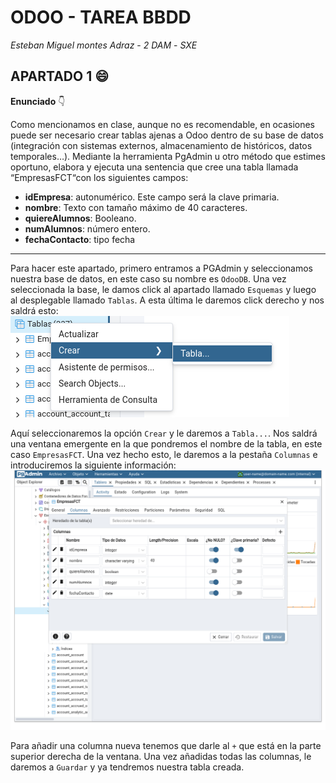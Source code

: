 # ODOO - TAREA BBDD
*Esteban Miguel montes Adraz* - *2 DAM* - *SXE*

## APARTADO 1 :smile:
**Enunciado**  :point_down:

Como mencionamos en clase, aunque no es recomendable, en ocasiones puede ser
necesario crear tablas ajenas a Odoo dentro de su base de datos (integración con
sistemas externos, almacenamiento de históricos, datos temporales…). Mediante la
herramienta PgAdmin u otro método que estimes oportuno, elabora y ejecuta una
sentencia que cree una tabla llamada “EmpresasFCT“con los siguientes campos:
- **idEmpresa**: autonumérico. Este campo será la clave primaria.
- **nombre**: Texto con tamaño máximo de 40 caracteres.
- **quiereAlumnos**: Booleano.
- **numAlumnos**: número entero.
- **fechaContacto**: tipo fecha
--- 

Para hacer este apartado, primero entramos a PGAdmin y seleccionamos nuestra base de datos, en este caso su nombre es ```OdooDB```. Una vez seleccionada la base, le damos click al apartado llamado ```Esquemas``` y luego al desplegable llamado ```Tablas```. A esta última le daremos click derecho y nos saldrá esto:
![imagen1](img/foto2.png)

Aquí seleccionaremos la opción ```Crear``` y le daremos a ```Tabla...```. Nos saldrá una ventana emergente en la que pondremos el nombre de la tabla, en este caso ```EmpresasFCT```. Una vez hecho esto, le daremos a la pestaña ```Columnas``` e introduciremos la siguiente información:
![imagen2](img/foto1.png)

Para añadir una columna nueva tenemos que darle al ```+``` que está en la parte superior derecha de la ventana. Una vez añadidas todas las columnas, le daremos a ```Guardar``` y ya tendremos nuestra tabla creada.